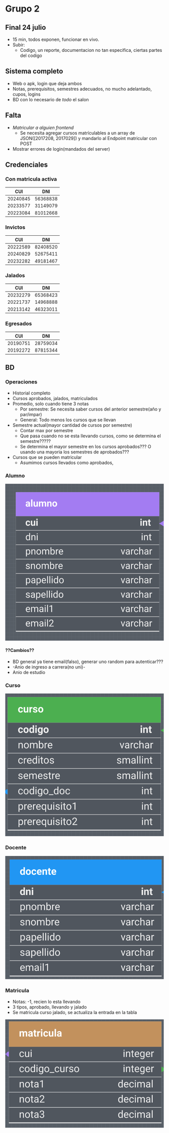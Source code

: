# Grupo 2

## Final 24 julio

- 15 min, todos exponen, funcionar en vivo.
- Subir:
  - Codigo, un reporte, documentacion no tan especifica, ciertas partes del codigo

## Sistema completo
  
- Web o apk, login que deja ambos
- Notas, prerequisitos, semestres adecuados, no mucho adelantado, cupos, logins
- BD con lo necesario de $todo$ el salon

## Falta

- *Matricular a alguien frontend*
  - Se necesita agregar cursos matrículables a un array de JSON([2017208, 2017029]) y mandarlo al Endpoint matricular con POST
- Mostrar errores de login(mandados del server)

## Credenciales

### Con matricula activa

| CUI      | DNI      |
|----------| -------- |
| 20240845 | 56368838 |
| 20233577 | 31149079 |
| 20223084 | 81012668 |

### Invictos

| CUI      | DNI      |
|----------| -------- |
| 20222589 | 82408520 |
| 20240829 | 52675411 |
| 20232282 | 49181467 |

### Jalados

| CUI      | DNI      |
|----------| -------- |
| 20232279 | 65368423 |
| 20221737 | 14968888 |
| 20213142 | 46323011 |

### Egresados

| CUI      | DNI      |
| -------- | -------- |
| 20190751 | 28759034 |
| 20192272 | 87815344 |

## BD

### Operaciones

- Historial completo
- Cursos aprobados, jalados, matriculados
- Promedio, solo cuando tiene 3 notas
  - Por semestre: Se necesita saber cursos del anterior semestre(año y par/impar)
  - General: Todo menos los cursos que se llevan
- Semestre actual(mayor cantidad de cursos por semestre)
  - Contar max por semestre
  - Que pasa cuando no se esta llevando cursos, como se determina el semestre?????
  - Se determina el mayor semestre en los cursos aprobados??? O usando una mayoria los semestres de aprobados???
- Cursos que se pueden matricular
  - Asumimos cursos llevados como aprobados,

### Alumno

![alumno](assets/alumno.png)

#### ??Cambios??

- BD general ya tiene email(falso), generar uno random para autenticar???
- -Anio de ingreso a carrera(no uni)-
- Anio de estudio

### Curso

![curso](assets/curso.png)

### Docente

![docente](assets/docente.png)

### Matricula

- Notas: -1, recien lo esta llevando
- 3 tipos, aprobado, llevando y jalado
- Se matricula curso jalado, se actualiza la entrada en la tabla

![matricula](assets/matricula.png)
